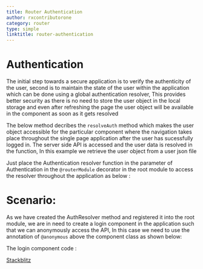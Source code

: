 ```yaml
---
title: Router Authentication
author: rxcontributorone
category: router
type: simple
linktitle: router-authentication
---
```


# Authentication

The initial step towards a secure application is to verify the authenticity of the user, second is to maintain the state of the user within the application which can be done using a global authentication resolver, This provides better security as there is no need to store the user object in the local storage and even after refreshing the page the user object will be available in the component as soon as it gets resolved

The below method decribes the `resolveAuth` method which makes the user object accessible for the particular component where the navigation takes place throughout the single page application after the user has sucessfully logged in. The server side API is accessed and the user data is resolved in the function, In this example we retrieve the user object from a user json file

<div component="app-code" key="router-authentication-complete-component"></div> 

Just place the Authentication resolver function in the parameter of Authentication in the `@routerModule` decorator in the root module to access the resolver throughout the application  as below :

<div component="app-code" key="router-authentication-component"></div> 

# Scenario:

As we have created the AuthResolver method and registered it into the root module, we are in need to create a login component in the application such that we can anonymously access the API, In this case we need to use the annotation of `@anonymous` above the component class as shown below: 

The login component code : 

<div component="app-code" key="router-authentication-login"></div> 

<div class="stackbltiz-link"> 
<a target="_blank" class="redirect-link" href="https://stackblitz.com/edit/router-authentication-koamys?file=src/app/security/authentication-resolver.ts">Stackblitz</a>
</div>


